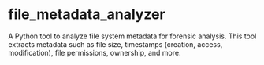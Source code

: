 # file_metadata_analyzer
A Python tool to analyze file system metadata for forensic analysis. This tool extracts metadata such as file size, timestamps (creation, access, modification), file permissions, ownership, and more.
